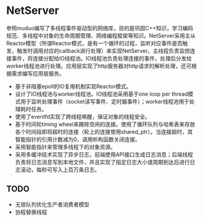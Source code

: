 # NetServer

参照muduo编写了多线程事件驱动型的网络库，目的是巩固C++知识，学习编码规范、多线程中对象的生命周期管理、网络编程框架等知识。NetServer采用主从Reactor模型（所谓Reactor模式，是有一个循环的过程，监听对应事件是否触发，触发时调用对应的callback进行处理）来实现NetServer。主线程负责监控连接事件，将连接分配给IO线程池。IO线程池负责处理连接的事件，处理后分发给worker线程池进行处理。应用层实现了http服务器对http请求的解析处理，还可根据需求编写应用层服务。

* 基于非阻塞epoll的IO复用机制实现Reactor模式。
* 设计了IO线程池与worker线程池。IO线程池采用基于one loop per thread模式用于监听处理事件（socket读写事件、定时器事件）；worker线程池用于处理耗时任务。
* 使用了eventfd实现了跨线程唤醒，保证对象的线程安全。
* 基于时间轮timing wheel来踢除空闲的连接。使用了循环队列与哈希表来存放各个时间段即将超时的连接（轮上的连接使用shared_ptr）。当连接超时，其智能指针的引用计数减为0，调用析构函数关闭连接。
* 采用智能指针来管理多线程下的对象资源。
* 采用多缓冲技术实现了异步日志，前端使用API接口生成日志消息；后端线程负责将日志消息写到本地文件，并且实现了指定日志大小或周期到达后进行日志滚动，每秒可写入上百万条日志。

## TODO
* 无锁队列优化生产者消费者模型
* 协程替换线程